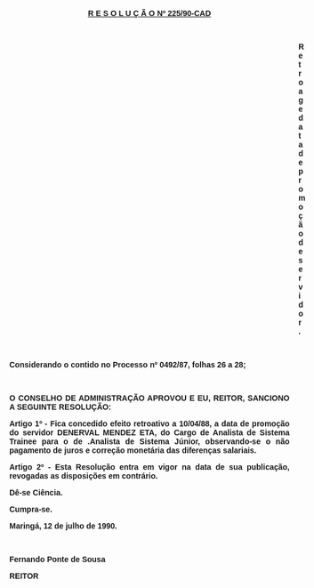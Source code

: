 <BODY>

<B><U><FONT FACE="Arial"><P ALIGN="CENTER">R E S O L U &Ccedil; &Atilde; O </U> <U>Nº 225/90-CAD</P>
<P ALIGN="JUSTIFY"></P>
</U><P ALIGN="JUSTIFY">&nbsp;</P><DIR>
<DIR>
<DIR>
<DIR>
<DIR>
<DIR>
<DIR>
<DIR>
<DIR>
<DIR>
<DIR>
<DIR>
<DIR>

</B><P ALIGN="JUSTIFY">Retroage data de promo&ccedil;&atilde;o de servidor.</P>
<P ALIGN="JUSTIFY"></P>
<P ALIGN="JUSTIFY">&nbsp;</P></DIR>
</DIR>
</DIR>
</DIR>
</DIR>
</DIR>
</DIR>
</DIR>
</DIR>
</DIR>
</DIR>
</DIR>
</DIR>

<P ALIGN="JUSTIFY">Considerando o contido no Processo nº 0492/87, folhas 26 a 28;</P>
<P ALIGN="JUSTIFY"></P>
<P ALIGN="JUSTIFY">&nbsp;</P>
<B><P ALIGN="JUSTIFY">O CONSELHO DE ADMINISTRA&Ccedil;&Atilde;O APROVOU E EU, REITOR, SANCIONO A SEGUINTE RESOLU&Ccedil;&Atilde;O:</P>
</B><P ALIGN="JUSTIFY"></P>
<P ALIGN="JUSTIFY">Artigo 1º - Fica concedido efeito retroativo a 10/04/88, a data de promo&ccedil;&atilde;o do servidor DENERVAL MENDEZ ETA, do Cargo de Analista de Sistema Trainee para o de .Analista de Sistema J&uacute;nior, observando-se o n&atilde;o pagamento de juros e corre&ccedil;&atilde;o monet&aacute;ria das diferen&ccedil;as salariais.</P>
<P ALIGN="JUSTIFY">Artigo 2º - Esta Resolu&ccedil;&atilde;o entra em vigor na data de sua publica&ccedil;&atilde;o, revogadas as disposi&ccedil;&otilde;es em contr&aacute;rio.</P>
<P ALIGN="JUSTIFY"></P>
<P ALIGN="JUSTIFY">D&ecirc;-se Ci&ecirc;ncia. </P>
<P ALIGN="JUSTIFY">Cumpra-se.</P>
<P ALIGN="JUSTIFY">Maring&aacute;, 12 de julho de 1990.</P>
<P ALIGN="JUSTIFY"></P>
<P ALIGN="JUSTIFY">&nbsp;</P>
<P ALIGN="JUSTIFY">Fernando Ponte de Sousa</P>
<P ALIGN="JUSTIFY">REITOR</P>
<P ALIGN="JUSTIFY"></P></FONT></BODY>
